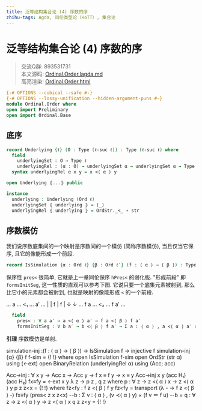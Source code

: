 ```yaml
---
title: 泛等结构集合论 (4) 序数的序
zhihu-tags: Agda, 同伦类型论（HoTT）, 集合论
---
```


# 泛等结构集合论 (4) 序数的序

> 交流Q群: 893531731  
> 本文源码: [Ordinal.Order.lagda.md](https://github.com/choukh/USST/blob/main/src/Ord/Order.lagda.md)  
> 高亮渲染: [Ordinal.Order.html](https://choukh.github.io/USST/Ord.Order.html)  

```agda
{-# OPTIONS --cubical --safe #-}
{-# OPTIONS --lossy-unification --hidden-argument-puns #-}
module Ordinal.Order where
open import Preliminary
open import Ordinal.Base
```

## 底序

```agda
record Underlying {ℓ} (O : Type (ℓ-suc ℓ)) : Type (ℓ-suc ℓ) where
  field
    underlyingSet : O → Type ℓ
    underlyingRel : (α : O) → underlyingSet α → underlyingSet α → Type ℓ
  syntax underlyingRel α x y = x <⟨ α ⟩ y

open Underlying ⦃...⦄ public

instance
  underlying : Underlying (Ord ℓ)
  underlyingSet ⦃ underlying ⦄ = ⟨_⟩
  underlyingRel ⦃ underlying ⦄ = OrdStr._<_ ∘ str
```

## 序数模仿

我们说序数底集间的一个映射是序数间的一个模仿 (简称序数模仿), 当且仅当它保序, 且它的像能形成一个前段.

```agda
record IsSimulation {α : Ord ℓ} {β : Ord ℓ′} (f : ⟨ α ⟩ → ⟨ β ⟩) : Type (ℓ ⊔ ℓ′) where
```

保序性 `pres<` 很简单, 它就是上一章同伦保序 `hPres<` 的弱化版. "形成前段" 即 `formsInitSeg`, 这一性质的直观可以参考下图. 它说只要一个底集元素被射到, 那么比它小的元素都会被射到, 也就是映射的像能形成 `<` 的一个前段.

... a   ... <₁ ... a′  ...
    |              |
  f |            f |
    ↓              ↓
... f a ... <₂ ... f a′ ...

```agda
  field
    pres< : ∀ a a′ → a <⟨ α ⟩ a′ → f a <⟨ β ⟩ f a′
    formsInitSeg : ∀ b a′ → b <⟨ β ⟩ f a′ → Σ a ∶ ⟨ α ⟩ , a <⟨ α ⟩ a′ × f a ≡ b
```

**引理** 序数模仿是单射.


simulation-inj :(f : ⟨ α ⟩ → ⟨ β ⟩) → IsSimulation f → injective f
simulation-inj {α} {β} f f-sim = {!   !}
  where
  open IsSimulation f-sim
  open OrdStr (str α) using (<-ext)
  open BinaryRelation (underlyingRel α) using (Acc; acc)

  Acc→inj : ∀ x y → Acc x → Acc y → f x ≡ f y → x ≡ y
  Acc→inj x y (acc H₁) (acc H₂) fx≡fy = <-ext x y λ z → p z , q z
    where
    p : ∀ z → z <⟨ α ⟩ x → z <⟨ α ⟩ y
    p z z<x = {!   !}
      where
      fz<fy : f z <⟨ β ⟩ f y
      fz<fy = transport (λ - → f z <⟨ β ⟩ -) fx≡fy (pres< z x z<x)
      --b : Σ v ∶ ⟨ α ⟩ , (v ≺⟨ α ⟩ y) × (f v ＝ f u)
      --b = 
    q : ∀ z → z <⟨ α ⟩ y → z <⟨ α ⟩ x
    q z z<y = {!   !}

